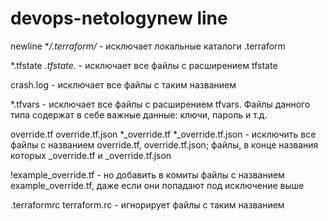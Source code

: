 # devops-netologynew line
newline
**/.terraform/* - исключает локальные каталоги .terraform

*.tfstate
*.tfstate.* - исключает все файлы с расширением tfstate

crash.log - исключает все файлы с таким названием 

*.tfvars - исключает все файлы с расширением tfvars. Файлы данного типа содержат в себе важные данные: ключи, пароль и т.д.

override.tf
override.tf.json
*_override.tf
*_override.tf.json - исключить все файлы с названием override.tf, override.tf.json; файлы, в конце названия которых _override.tf и _override.tf.json

!example_override.tf - но добавить в комиты файлы с названием example_override.tf, даже если они попадают под исключение выше

.terraformrc
terraform.rc - игнорирует файлы с таким названием 
